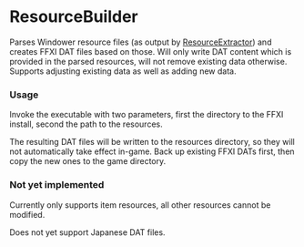 # ResourceBuilder

Parses Windower resource files (as output by [ResourceExtractor](https://github.com/Windower/ResourceExtractor/)) and creates FFXI DAT files based on those. Will only write DAT content which is provided in the parsed resources, will not remove existing data otherwise. Supports adjusting existing data as well as adding new data.

### Usage

Invoke the executable with two parameters, first the directory to the FFXI install, second the path to the resources.

The resulting DAT files will be written to the resources directory, so they will not automatically take effect in-game. Back up existing FFXI DATs first, then copy the new ones to the game directory.

### Not yet implemented

Currently only supports item resources, all other resources cannot be modified.

Does not yet support Japanese DAT files.

